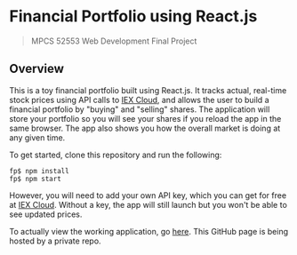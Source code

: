 # Financial Portfolio using React.js
> MPCS 52553 Web Development Final Project

## Overview
This is a toy financial portfolio built using React.js. It tracks actual, real-time stock prices using API calls to [IEX Cloud](https://iexcloud.io/), and allows the user to build a financial portfolio by "buying" and "selling" shares. The application will store your portfolio so you will see your shares if you reload the app in the same browser. The app also shows you how the overall market is doing at any given time.

To get started, clone this repository and run the following:
```
fp$ npm install
fp$ npm start
```

However, you will need to add your own API key, which you can get for free at [IEX Cloud](https://iexcloud.io/). Without a key, the app will still launch but you won't be able to see updated prices. 

To actually view the working application, go [here](https://dsharm.github.io/financialportfolio/). This GitHub page is being hosted by a private repo.
